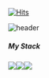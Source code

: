 [![Hits](https://hits.seeyoufarm.com/api/count/incr/badge.svg?url=https%3A%2F%2Fgithub.com%2Fjeongseongeoop&count_bg=%231FAA55&title_bg=%2355D162&icon=tumblr.svg&icon_color=%23E7E7E7&title=hits&edge_flat=false)](https://hits.seeyoufarm.com)
<!--
**jeongseongeoop/jeongseongeoop** is a ✨ _special_ ✨ repository because its `README.md` (this file) appears on your GitHub profile.

Here are some ideas to get you started:
-->


![header](https://capsule-render.vercel.app/api?type=waving&color=random&height=300&section=header&text=seongeop%20edit&fontSize=40)
<br>

<h5> My Stack </h5>
<img src="https://img.shields.io/badge/javaScript-navy?style=flat-square&logo=JavaScript&logoColor=#F7DF1E"/><img src="https://img.shields.io/badge/python-navy?style=flat-square&logo=Python&logoColor=#3776AB"/><img src="https://img.shields.io/badge/Django-navy?style=flat-square&logo=Django&logoColor=#092E20"/>
<!-- <img src="https://img.shields.io/badge/이름-색상코드?style=flat-square&logo=로고명&logoColor=로고색"/> --
 
